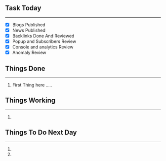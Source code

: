 
## Task Today
---
- [x] Blogs Published
- [x] News Published
- [x] Backlinks Done And Reviewed
- [x] Popup and Subscribers Review
- [x] Console and analytics Review 
- [x] Anomaly Review

## Things Done 
---
1.  First Thing here .....

## Things Working
---
1. 

## Things To Do Next Day 
---
1.  
2. 




